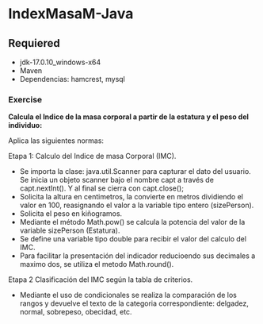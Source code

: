 # IndexMasaM-Java
## Requiered
- jdk-17.0.10_windows-x64
- Maven
- Dependencias: hamcrest, mysql
### Exercise

<strong>Calcula el Indice de la masa corporal a partir de la estatura y el peso del individuo:</strong>

Aplica las siguientes normas:

Etapa 1:
Calculo del Indice de masa Corporal (IMC). 
- Se importa la clase: java.util.Scanner para capturar el dato del usuario. Se inicia un objeto scanner bajo el nombre capt a través de capt.nextInt(). Y al final se cierra con capt.close();
- Solicita la altura en centimetros, la convierte en metros dividiendo el valor en 100, reasignando el valor a la variable tipo entero (sizePerson).
- Solicita el peso en kiñogramos.
- Mediante el método Math.pow() se calcula la potencia del valor de la variable sizePerson (Estatura).
- Se define una variable tipo double para recibir el valor del calculo del IMC.
- Para facilitar la presentación del indicador reducioendo sus decimales a maximo dos, se utiliza el metodo Math.round().

Etapa 2
Clasificación del IMC según la tabla de criterios.

- Mediante el uso de condicionales se realiza la comparación de los rangos y devuelve el texto de la categoria correspondiente: delgadez, normal, sobrepeso, obecidad, etc.  